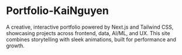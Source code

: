 # Portfolio-KaiNguyen
A creative, interactive portfolio powered by Next.js and Tailwind CSS, showcasing projects across frontend, data, AI/ML, and UX. This site combines storytelling with sleek animations, built for performance and growth.
